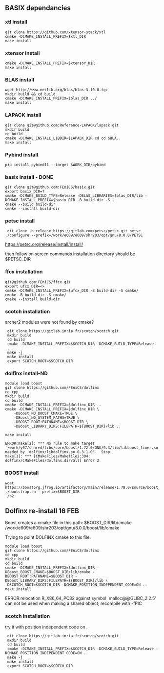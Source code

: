 ## BASIX dependancies 

### xtl install
```
git clone https://github.com/xtensor-stack/xtl
cmake -DCMAKE_INSTALL_PREFIX=$xtl_DIR
make install
```

### xtensor install

```
cmake -DCMAKE_INSTALL_PREFIX=$xtensor_DIR
make install
```

### BLAS install

```
wget http://www.netlib.org/blas/blas-3.10.0.tgz
mkdir build && cd build 
cmake -DCMAKE_INSTALL_PREFIX=$blas_DIR ../
make install 
```

### LAPACK install 
```
git clone git@github.com:Reference-LAPACK/lapack.git
mkdir build
cd build
cmake -DCMAKE_INSTALL_LIBDIR=$LAPACK_DIR cd cd $BLA.. 
make install 
```

### Pybind install 
```
pip install pybind11 --target $WORK_DIR/pybind
```


### basix install - DONE  

```
git clone git@github.com:FEniCS/basix.git
export basix_DIR=? 
cmake -DCMAKE_BUILD_TYPE=Release -DBLAS_LIBRARIES=$blas_DIR/lib -DCMAKE_INSTALL_PREFIX=$basix_DIR -B build-dir -S .
cmake --build build-dir
cmake --install build-dir
``` 

### petsc install 
```
 git clone -b release https://gitlab.com/petsc/petsc.git petsc
./configure --prefix=/work/e609/e609/shr203/opt/gnu/8.0.0/PETSC 
```
https://petsc.org/release/install/install/


then follow on screen commands
installation directory should be $PETSC_DIR

### ffcx installation 
```
git@github.com:FEniCS/ffcx.git
export ufcx_DIR=<>
cmake -DCMAKE_INSTALL_PREFIX=$ufcx_DIR -B build-dir -S cmake/
cmake -B build-dir -S cmake/
cmake --install build-dir
```

### scotch installation 
archer2 modules were not found by cmake?
```
 git clone https://gitlab.inria.fr/scotch/scotch.git
 mkdir build 
 cd build 
 cmake -DCMAKE_INSTALL_PREFIX=$SCOTCH_DIR -DCMAKE_BUILD_TYPE=Release ..
 make -j 
 make install 
 export SCOTCH_ROOT=$SCOTCH_DIR
``` 

### dolfinx install-ND
``` 
module load boost 
git clone https://github.com/FEniCS/dolfinx
cd cpp
mkdir build
cd build
cmake -DCMAKE_INSTALL_PREFIX=$dolfinx_DIR .. 
cmake -DCMAKE_INSTALL_PREFIX=$dolfinx_DIR \
    -DBoost_NO_BOOST_CMAKE=TRUE \
    -DBoost_NO_SYSTEM_PATHS=TRUE \
    -DBOOST_ROOT:PATHNAME=$BOOST_DIR \
    -DBoost_LIBRARY_DIRS:FILEPATH=${BOOST_DIR}/lib ..

make install
```

```
ERROR:make[2]: *** No rule to make target '/work/y07/shared/libs/core/boost/1.72.0/GNU/9.3/lib/libboost_timer.so.1.72.0', needed by 'dolfinx/libdolfinx.so.0.3.1.0'.  Stop.
make[1]: *** [CMakeFiles/Makefile2:304: dolfinx/CMakeFiles/dolfinx.dir/all] Error 2
``` 

### BOOST install 
```
wget https://boostorg.jfrog.io/artifactory/main/release/1.78.0/source/boost_1_78_0.tar.gz
./bootstrap.sh --prefix=$BOOST_DIR
./b2 
``` 

## Dolfinx re-install 16 FEB 

Boost creates a cmake file in this path: $BOOST_DIR/lib/cmake /work/e609/e609/shr203/opt/gnu/8.0.0/boost/lib/cmake

Trying to point DOLFINX cmake to this file. 

``` 
module load boost 
git clone https://github.com/FEniCS/dolfinx
cd cpp
mkdir build
cd build
cmake -DCMAKE_INSTALL_PREFIX=$dolfinx_DIR -DBoost_BOOST_CMAKE=$BOOST_DIR/lib/cmake -DBOOST_ROOT:PATHNAME=$BOOST_DIR -DBoost_LIBRARY_DIRS:FILEPATH=${BOOST_DIR}/lib \
-DSCOTCH_ROOT=$SCOTCH_DIR -DCMAKE_POSITION_INDEPENDENT_CODE=ON ..
make install
```

ERROR:relocation R_X86_64_PC32 against symbol `malloc@@GLIBC_2.2.5' can not be used when making a shared object; recompile with -fPIC

### scotch installation 
try it with position independent code on . 
```
 git clone https://gitlab.inria.fr/scotch/scotch.git
 mkdir build 
 cd build 
 cmake -DCMAKE_INSTALL_PREFIX=$SCOTCH_DIR -DCMAKE_BUILD_TYPE=Release -DCMAKE_POSITION_INDEPENDENT_CODE=ON ..
 make -j 
 make install 
 export SCOTCH_ROOT=$SCOTCH_DIR
``` 
